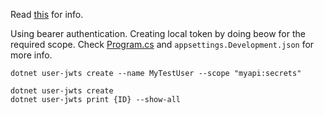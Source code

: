 Read [this][def] for info.

[def]: https://learn.microsoft.com/en-us/aspnet/core/security/authentication/jwt-authn?view=aspnetcore-8.0&tabs=linux

Using bearer authentication. Creating local token by doing beow for the required scope. Check [Program.cs](./Program.cs) and `appsettings.Development.json` for more info.

```
dotnet user-jwts create --name MyTestUser --scope "myapi:secrets"

dotnet user-jwts create
dotnet user-jwts print {ID} --show-all
```
